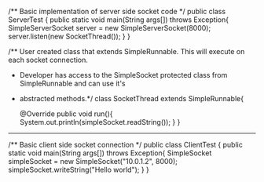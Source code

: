 /** Basic implementation of server side socket code */
public class ServerTest {
    public static void main(String args[]) throws Exception{
        SimpleServerSocket server = new SimpleServerSocket(8000);
        server.listen(new SocketThread());
    }
}

/** User created class that extends SimpleRunnable.  This will execute on each socket connection.
 * Developer has access to the SimpleSocket protected class from SimpleRunnable and can use it's
 * abstracted methods.*/
class SocketThread extends SimpleRunnable{

    @Override
    public void run(){
        System.out.println(simpleSocket.readString());
    }
}



--------------------------------------------------------------------------------



/** Basic client side socket connection */
public class ClientTest {
    public static void main(String args[]) throws Exception{
        SimpleSocket simpleSocket = new SimpleSocket("10.0.1.2", 8000);
        simpleSocket.writeString("Hello world");
    }
}
